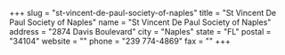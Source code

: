 +++
slug = "st-vincent-de-paul-society-of-naples"
title = "St Vincent De Paul Society of Naples"
name = "St Vincent De Paul Society of Naples"
address = "2874 Davis Boulevard"
city = "Naples"
state = "FL"
postal = "34104"
website = ""
phone = "239 774-4869"
fax = ""
+++
